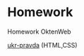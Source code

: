 # Homework
Homework OktenWeb

[ukr-pravda](https://github.com/YaroslavYedyn/Homework/tree/master/homework-pravda)  (HTML,CSS)
